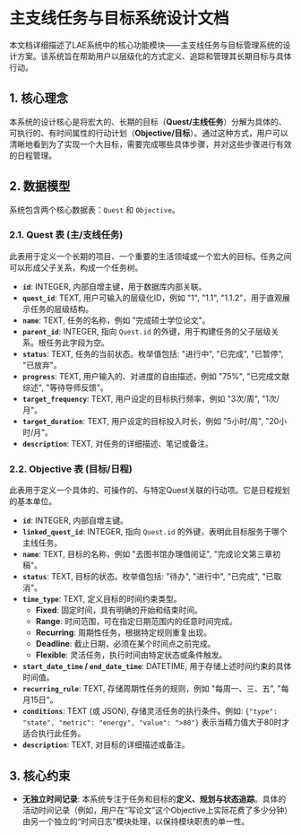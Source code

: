 # 主支线任务与目标系统设计文档

本文档详细描述了LAE系统中的核心功能模块——主支线任务与目标管理系统的设计方案。该系统旨在帮助用户以层级化的方式定义、追踪和管理其长期目标与具体行动。

## 1. 核心理念

本系统的设计核心是将宏大的、长期的目标（**Quest/主线任务**）分解为具体的、可执行的、有时间属性的行动计划（**Objective/目标**）。通过这种方式，用户可以清晰地看到为了实现一个大目标，需要完成哪些具体步骤，并对这些步骤进行有效的日程管理。

## 2. 数据模型

系统包含两个核心数据表：`Quest` 和 `Objective`。

### 2.1. Quest 表 (主/支线任务)

此表用于定义一个长期的项目、一个重要的生活领域或一个宏大的目标。任务之间可以形成父子关系，构成一个任务树。

-   **`id`**: INTEGER, 内部自增主键，用于数据库内部关联。
-   **`quest_id`**: TEXT, 用户可输入的层级化ID，例如 "1", "1.1", "1.1.2"，用于直观展示任务的层级结构。
-   **`name`**: TEXT, 任务的名称，例如 "完成硕士学位论文"。
-   **`parent_id`**: INTEGER, 指向 `Quest.id` 的外键，用于构建任务的父子层级关系。根任务此字段为空。
-   **`status`**: TEXT, 任务的当前状态。枚举值包括: "进行中", "已完成", "已暂停", "已放弃"。
-   **`progress`**: TEXT, 用户输入的、对进度的自由描述，例如 "75%", "已完成文献综述", "等待导师反馈"。
-   **`target_frequency`**: TEXT, 用户设定的目标执行频率，例如 "3次/周", "1次/月"。
-   **`target_duration`**: TEXT, 用户设定的目标投入时长，例如 "5小时/周", "20小时/月"。
-   **`description`**: TEXT, 对任务的详细描述、笔记或备注。

### 2.2. Objective 表 (目标/日程)

此表用于定义一个具体的、可操作的、与特定Quest关联的行动项。它是日程规划的基本单位。

-   **`id`**: INTEGER, 内部自增主键。
-   **`linked_quest_id`**: INTEGER, 指向 `Quest.id` 的外键，表明此目标服务于哪个主线任务。
-   **`name`**: TEXT, 目标的名称，例如 "去图书馆办理借阅证", "完成论文第三章初稿"。
-   **`status`**: TEXT, 目标的状态。枚举值包括: "待办", "进行中", "已完成", "已取消"。
-   **`time_type`**: TEXT, 定义目标的时间约束类型。
    -   **Fixed**: 固定时间，具有明确的开始和结束时间。
    -   **Range**: 时间范围，可在指定日期范围内的任意时间完成。
    -   **Recurring**: 周期性任务，根据特定规则重复出现。
    -   **Deadline**: 截止日期，必须在某个时间点之前完成。
    -   **Flexible**: 灵活任务，执行时间由特定状态或条件触发。
-   **`start_date_time` / `end_date_time`**: DATETIME, 用于存储上述时间约束的具体时间值。
-   **`recurring_rule`**: TEXT, 存储周期性任务的规则，例如 "每周一、三、五", "每月15日"。
-   **`conditions`**: TEXT (或 JSON), 存储灵活任务的执行条件。例如: `{"type": "state", "metric": "energy", "value": ">80"}` 表示当精力值大于80时才适合执行此任务。
-   **`description`**: TEXT, 对目标的详细描述或备注。

## 3. 核心约束

-   **无独立时间记录**: 本系统专注于任务和目标的**定义、规划与状态追踪**。具体的活动时间记录（例如，用户在“写论文”这个Objective上实际花费了多少分钟）由另一个独立的“时间日志”模块处理，以保持模块职责的单一性。

